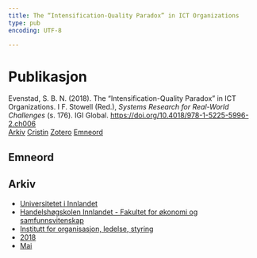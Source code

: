 ```yaml
---
title: The “Intensification-Quality Paradox” in ICT Organizations
type: pub
encoding: UTF-8

---
```

<h1>Publikasjon</h1>
<article id="csl-bib-container-9V46XDWJ" class="csl-bib-container">
  <div class="csl-bib-body"> <div class="csl-entry">Evenstad, S. B. N. (2018). The “Intensification-Quality Paradox” in ICT Organizations. I F. Stowell (Red.), <i>Systems Research for Real-World Challenges</i> (s. 176). IGI Global. <a href="https://doi.org/10.4018/978-1-5225-5996-2.ch006">https://doi.org/10.4018/978-1-5225-5996-2.ch006</a></div> </div>
  <div class="csl-bib-buttons">
    <a href="#taxonomy-article-9V46XDWJ" alt="archive" class="csl-bib-button">Arkiv</a>
    <a href="https://app.cristin.no/results/show.jsf?id=1584781" alt="Cristin" class="csl-bib-button">Cristin</a>
    <a href="http://zotero.org/groups/5881554/items/9V46XDWJ" alt="Zotero" class="csl-bib-button">Zotero</a>
    <a href="#keywords-article-9V46XDWJ" alt="keywords" class="csl-bib-button">Emneord</a>
  </div>
  <div id="csl-bib-meta-container-9V46XDWJ"></div>
</article>
<div id="csl-bib-meta-9V46XDWJ" class="csl-bib-meta">
  <article id="keywords-article-9V46XDWJ" class="keywords-article">
    <h1>Emneord</h1>
    
  </article>
  <article id="taxonomy-article-9V46XDWJ" class="taxonomy-article">
    <h1>Arkiv</h1>
    <ul>
      <li>
        <a href="/nn/archive/?key=3DCRN523">Universitetet i Innlandet</a>
      </li>
      <li>
        <a href="/nn/archive/?key=DU8Q9LN9">Handelshøgskolen Innlandet - Fakultet for økonomi og samfunnsvitenskap</a>
      </li>
      <li>
        <a href="/nn/archive/?key=4LUWR3ZM">Institutt for organisasjon, ledelse, styring</a>
      </li>
      <li>
        <a href="/nn/archive/?key=32SCKVEY">2018</a>
      </li>
      <li>
        <a href="/nn/archive/?key=5LM6UI7A">Mai</a>
      </li>
    </ul>
  </article>
</div>

